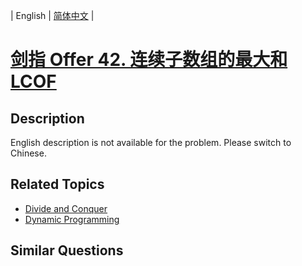 
| English | [简体中文](README.md) |

# [剑指 Offer 42. 连续子数组的最大和  LCOF](https://leetcode-cn.com/problems/lian-xu-zi-shu-zu-de-zui-da-he-lcof/)

## Description

English description is not available for the problem. Please switch to Chinese.

## Related Topics

- [Divide and Conquer](https://leetcode-cn.com/tag/divide-and-conquer)
- [Dynamic Programming](https://leetcode-cn.com/tag/dynamic-programming)

## Similar Questions


